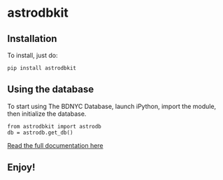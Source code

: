 # astrodbkit

## Installation

To install, just do:

```pip install astrodbkit```

## Using the database

To start using The BDNYC Database, launch iPython, import the module, then initialize the database.

```
from astrodbkit import astrodb
db = astrodb.get_db()
```

[Read the full documentation here](https://bdnyc.org/astrodbkit)

## Enjoy!
